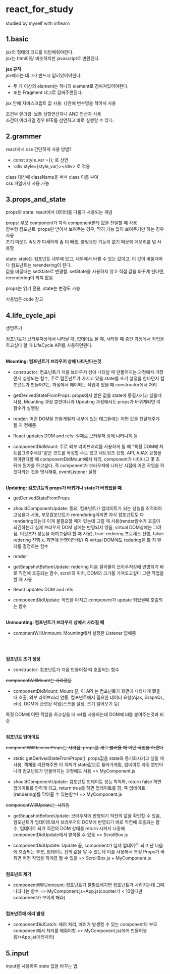 # react_for_study
studied by myself with inflearn
## 1.basic
jsx의 형태의 코드를 리턴해줘야한다.  
jsx는 html이랑 비슷하지만 javascript로 변환된다.  

<b>jsx 규칙</b>  
jsx에서는 태그가 반드시 닫혀있어야한다.  
- 두 개 이상의 element는 하나의 element로 감싸져있어야한다.  
- 또는 Fragment 태그로 감싸주면된다. 
  
jsx 안에 자바스크립트 값 사용: {}안에 변수명을 적어서 사용  
  
조건부 렌더링: 보통 삼항연산자나 AND 연산자 사용  
조건이 여러개일 경우 IIFE를 선언하고 바로 실행할 수 있다.

## 2.grammer
react에서 css 간단하게 사용 방법?  
- const style_var ={}; 로 선언  
- \<div style={style_var}>\</div> 로 적용  

class 대신에 className을 써서 class 이름 부여  
css 파일에서 사용 가능 

## 3.props_and_state
props와 state: react에서 데이터를 다룰때 사용되는 개념  

props: 부모 component가 자식 component한테 값을 전달할 때 사용  
함수형 컴포넌트: props만 받아서 보여주는 경우, 딱히 기능 없이 보여주기만 하는 경우 사용  
초기 마운트 속도가 미세하게 좀 더 빠름, 불필요한 기능이 없기 때문에 메모리를 덜 사용함  

state: state는 컴포넌트 내부에 있고, 내부에서 바뀔 수 있는 값이고, 이 값이 바뀔때마다 컴포넌트는 rerendering이 된다.  
값을 바꿀때는 setState로 변경함. setState를 사용하지 않고 직접 값을 바꾸게 된다면, rerendering이 되지 않음   

props는 읽기 전용, state는 변경도 가능  

사용법은 code 참고

## 4.life_cycle_api
 생명주기

컴포넌트가 브라우저상에서 나타날 때, 없데이트 될 때, 사라질 때 중간 과정에서 작업을 하고싶다 할 때 LifeCycle API를 사용하면된다.

 

<br>
<b>Mounting: 컴포넌트가 브라우저 상에 나타난다는것</b>

- constructor: 컴포넌트가 처음 브라우저 상에 나타날 때 만들어지는 과정에서 가장 먼저 실행되는 함수, 주로 컴폰넌트가 가지고 있을 state를 초기 설정을 한다던지 컴포넌트가 만들어지는 과정에서 해야되는 작업이 있을 때 constructor에서 처리

- getDerivedStateFromProps: props에서 받은 값을 state에 동결시키고 싶을때 사용, Mounting 과정 뿐만아니라 Updating 과정에서도 props가 바뀌게되면 이 함수가 실행됨

- render: 어떤 DOM을 만들게될지 내부에 있는 태그들에는 어떤 값을 전달해주게 될 지 정해줌

- React updates DOM and refs: 실제로 브라우저 상에 나타나게 됨

- componentDidMount: 주로 외부 라이브러리를 사용하게 될 때 "특정 DOM에 차트를그려주세요"같은 코드를 작성할 수도 있고 네트워크 요청, API, AJAX 요청을 해야한다할 때 componentDidMount에서 처리, component가 나타나고 몇 초 뒤에 뭔가를 하고싶다, 즉 component가 브라우저에 나타난 시점에 어떤 작업을 하겠다라는 것을 명시해줌, eventListener 설정

 

<br>
<b>Updating: 컴포넌트의 props가 바뀌거나 state가 바뀌었을 때</b>

- getDerivedStateFromProps

- shouldComponentUpdate: 중요, 컴포넌트가 업데이트가 되는 성능을 최적화하고싶을때 사용, 부모컴포넌트가 rerendering이되면 자식 컴포넌트도 다 rendering되는데 이게 불필요할 때가 있는데 그럴 때 사용(render함수가 호출이 되긴하는데 실제 브라우저 DOM 상에는 반영되지 않음, virtual DOM상에는 그려짐, 이것조차 성능을 아끼고싶다 할 때 사용), true: redering 프로세스 진행, false: redering 진행 x, 화면에 반영이안됨// 즉 virtual DOM에도 redering을 할 지 말지를 결정하는 함수

- render

- getSnapshotBeforeUpdate: redering 다음 결과물이 브라우저상에 반영되기 바로 직전에 호출되는 함수, scroll의 위치, DOM의 크기를 가져오고싶다 그런 작업을 할 때 사용

- React updates DOM and refs

- componentDidUpdate: 작업을 마치고 component가 update 되었을때 호출되는 함수

 

<br>
<b>Unmounting: 컴포넌트가 브라우저 상에서 사라질 때</b>

- compnentWillUnmount: Mounting에서 설정한 Listener 없애줌

<br>
<br>

<b>컴포넌트 초기 생성</b>

- constructor: 컴포넌트가 처음 만들어질 때 호출되는 함수

~~componentWillMount는 사라졌음~~

- componentDidMount: Mount 끝, 이 API 는 컴포넌트가 화면에 나타나게 됐을 때 호출, 외부 라이브러리 연동, 컴포넌트에서 필요한 데이터 요청(Ajax, GraphQL, etc), DOM에 관련된 작업(스크롤 설정, 크기 읽어오기 등)

특정 DOM에 어떤 작업을 하고싶을 때 ref를 사용하는데 DOM에 id를 붙여주는것과 비슷

 

<br>
<b>컴포넌트 업데이트</b>

~~compnentWillReceiveProps는 사라짐, props를 새로 불러올 때 어떤 작업을 하겠다~~

- static getDerivedStateFromProps(): props값을 state와 동기화시키고 싶을 때 사용, 객체를 리턴해주면 이 객체가 state값으로 들어가게됨, 업데이트 과정 뿐만아니라 컴포넌트가 만들어지는 과정에도 사용 => MyComponent.js

- shouldComponentUpdate: 컴포넌트 업데이트 성능 최적화, return false 하면 업데이트를 안하게 되고, return true를 하면 업데이트를 함, 즉 업데이트(rendering)를 막아줄 수 있는함수! => MyComponent.js

~~componentWillUpdate는 사라짐~~

- getSnapshotBeforeUpdate: 브라우저에 반영되기 직전의 값을 확인할 수 있음, 컴포넌트가 업데이트돼서 브라우저의 DOM에 반영되기 바로 직전에 호출되는 함수, 업데이트 되기 직전의 DOM 상태를 return 시켜서 나중에 componentDidUpdate에서 받아올 수 있음 => ScrollBox.js

- componentDidUpdate: Update 끝, component가 실제 업데이트 되고 난 다음에 호출되는 부분, 업데이트 전의 값을 알 수 있는데 이를 사용해서 특정 Props가 바뀌면 어떤 작업을 하게끔 할 수 있음 => ScrollBox.js + MyComponent.js

 

<br>
<b>컴포넌트 제거</b>

- componentWillUnmount: 컴포넌트가 불필요해지면 컴포넌트가 사라지는데 그때 나타나는 함수 => MyComponent.js+App.js(counter가 < 10일때만 component가 보이게 해라)

 

<br>
<b>컴포넌트에 에러 발생</b>

- componentDidCatch: 에러 처리, 에러가 발생할 수 있는 component의 부모 component에서 처리를 해줘야함 => MyComponent.js(에러 만들어놓음)+App.js(에러처리)


## 5.input
input을 사용하여 state 값을 바꾸는 법

